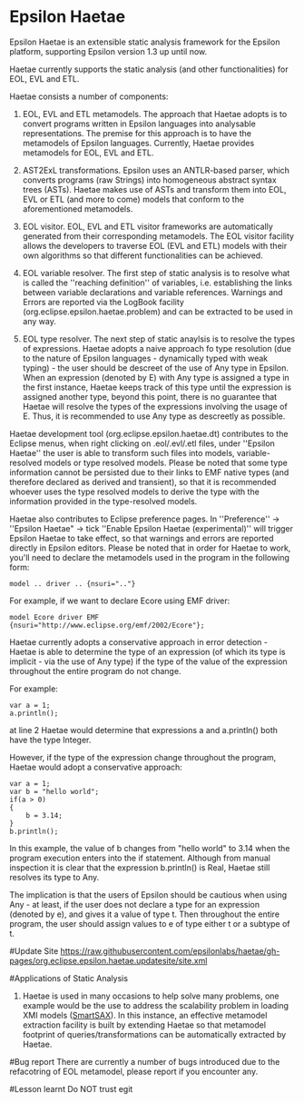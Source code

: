 # Epsilon Haetae

Epsilon Haetae is an extensible static analysis framework for the Epsilon platform, supporting Epsilon version 1.3 up until now.

Haetae currently supports the static analysis (and other functionalities) for EOL, EVL and ETL.

Haetae consists a number of components:

1. EOL, EVL and ETL metamodels. The approach that Haetae adopts is to convert programs written in Epsilon languages into analysable representations. The premise for this approach is to have the metamodels of Epsilon languages. Currently, Haetae provides metamodels for EOL, EVL and ETL.

2. AST2ExL transformations. Epsilon uses an ANTLR-based parser, which converts programs (raw Strings) into homogeneous abstract syntax trees (ASTs). Haetae makes use of ASTs and transform them into EOL, EVL or ETL (and more to come) models that conform to the aforementioned metamodels.

3. EOL visitor. EOL, EVL and ETL visitor frameworks are automatically generated from their corresponding metamodels. The EOL visitor facility allows the developers to traverse EOL (EVL and ETL) models with their own algorithms so that different functionalities can be achieved. 

4. EOL variable resolver. The first step of static analysis is to resolve what is called the ''reaching definition'' of variables, i.e. establishing the links between variable declarations and variable references. Warnings and Errors are reported via the LogBook facility (org.eclipse.epsilon.haetae.problem) and can be extracted to be used in any way.

5. EOL type resolver. The next step of static anaylsis is to resolve the types of expressions. Haetae adopts a naive approach fo type resolution  (due to the nature of Epsilon languages - dynamically typed with weak typing) - the user should be descreet of the use of Any type in Epsilon. When an expression (denoted by E) with Any type is assigned a type in the first instance, Haetae keeps track of this type until the expression is assigned another type, beyond this point, there is no guarantee that Haetae will resolve the types of the expressions involving the usage of E. Thus, it is recommended to use Any type as descreetly as possible.

Haetae development tool (org.eclipse.epsilon.haetae.dt) contributes to the Eclipse menus, when right clicking on .eol/.evl/.etl files, under ''Epsilon Haetae'' the user is able to transform such files into models, variable-resolved models or type resolved models. Please be noted that some type information cannot be persisted due to their links to EMF native types (and therefore declared as derived and transient), so that it is recommended whoever uses the type resolved models to derive the type with the information provided in the type-resolved models.

Haetae also contributes to Eclipse preference pages. In ''Preference'' -> ''Epsilon Haetae" -> tick ''Enable Epsilon Haetae (experimental)'' will trigger Epsilon Haetae to take effect, so that warnings and errors are reported directly in Epsilon editors. Please be noted that in order for Haetae to work, you'll need to declare the metamodels used in the program in the following form:

    model .. driver .. {nsuri=".."}
For example, if we want to declare Ecore using EMF driver:

    model Ecore driver EMF {nsuri="http://www.eclipse.org/emf/2002/Ecore"};

Haetae currently adopts a conservative approach in error detection - Haetae is able to determine the type of an expression (of which its type is implicit - via the use of Any type) if the type of the value of the expression throughout the entire program do not change. 

For example:

    var a = 1;
    a.println();

at line 2 Haetae would determine that expressions a and a.println() both have the type Integer.

However, if the type of the expression change throughout the program, Haetae would adopt a conservative approach:

    var a = 1;
    var b = "hello world";
    if(a > 0)
    {
        b = 3.14;
    }
    b.println();

In this example, the value of b changes from "hello world" to 3.14 when the program execution enters into the if statement. Although from manual inspection it is clear that the expression b.println() is Real, Haetae still resolves its type to Any. 

The implication is that the users of Epsilon should be cautious when using Any - at least, if the user does not declare a type for an expression (denoted by e), and gives it a value of type t. Then throughout the entire program, the user should assign values to e of type either t or a subtype of t. 

#Update Site
https://raw.githubusercontent.com/epsilonlabs/haetae/gh-pages/org.eclipse.epsilon.haetae.updatesite/site.xml

#Applications of Static Analysis

1. Haetae is used in many occasions to help solve many problems, one example would be the use to address the scalability problem in loading XMI models ([SmartSAX](https://github.com/wrwei/SmartSAX)). In this instance, an effective metamodel extraction facility is built by extending Haetae so that metamodel footprint of queries/transformations can be automatically extracted by Haetae. 

#Bug report
There are currently a number of bugs introduced due to the refacotring of EOL metamodel, please report if you encounter any.

#Lesson learnt
Do NOT trust egit
